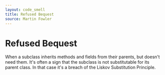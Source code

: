 ```yaml
---
layout: code_smell
title: Refused Bequest
source: Martin Fowler
---
```


# Refused Bequest
When a subclass inherits methods and fields from their parents, but doesn't need them. It's often a sign that the subclass is not substitutable for its parent class. In that case it's a breach of the Liskov Substitution Principle.

